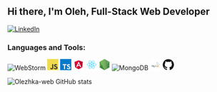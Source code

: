 ## Hi there, I'm Oleh, Full-Stack Web Developer

<div>
<a href="https://www.linkedin.com/in/oleh-protsyshyn/">
    <img style="width: 22px" alt="LinkedIn" src="https://cdn.jsdelivr.net/npm/simple-icons@v3/icons/linkedin.svg" />
</a>
</div>

### Languages and Tools:

<div style="display: inline-block">
<img style="height: 25px" src="https://cdn.freebiesupply.com/logos/large/2x/webstorm-icon-logo-png-transparent.png" alt="WebStorm"/>
<img style="height: 25px" title="JavaScript" src="https://raw.githubusercontent.com/github/explore/80688e429a7d4ef2fca1e82350fe8e3517d3494d/topics/javascript/javascript.png" alt="JS"/>
<img style="height: 25px" title="TypeScript" src="https://raw.githubusercontent.com/github/explore/80688e429a7d4ef2fca1e82350fe8e3517d3494d/topics/typescript/typescript.png" alt="TypeScript"/>
<img style="height: 25px" title="Angular" src="https://raw.githubusercontent.com/github/explore/80688e429a7d4ef2fca1e82350fe8e3517d3494d/topics/angular/angular.png" alt="Angular"/>
<img style="height: 25px" title="React" src="https://raw.githubusercontent.com/github/explore/80688e429a7d4ef2fca1e82350fe8e3517d3494d/topics/react/react.png" alt="React"/>
<img style="height: 25px" title="NodeJs" src="https://raw.githubusercontent.com/github/explore/80688e429a7d4ef2fca1e82350fe8e3517d3494d/topics/nodejs/nodejs.png" alt="NodeJS"/>
<img style="height: 25px" title="MongoDB" src="https://1000logos.net/wp-content/uploads/2020/08/MongoDB-Emblem.jpg" alt="MongoDB"/>
<img style="height: 25px" title="MySQL" src="https://raw.githubusercontent.com/github/explore/80688e429a7d4ef2fca1e82350fe8e3517d3494d/topics/mysql/mysql.png" alt="MySQL"/>
<img style="height: 25px" title="GitHub" src="https://raw.githubusercontent.com/github/explore/78df643247d429f6cc873026c0622819ad797942/topics/github/github.png" alt="GitHub"/>
</div> 

<br />

[comment]: <> (<p> <img src="https://github-readme-stats.vercel.app/api?username=Olezhka-web&show_icons=true&theme=dark&#41;" )

[comment]: <> (alt="myGitStats" />)

![Olezhka-web GitHub stats](https://github-readme-stats.vercel.app/api?username=Olezhka-web&show_icons=true&theme=tokyonight)
